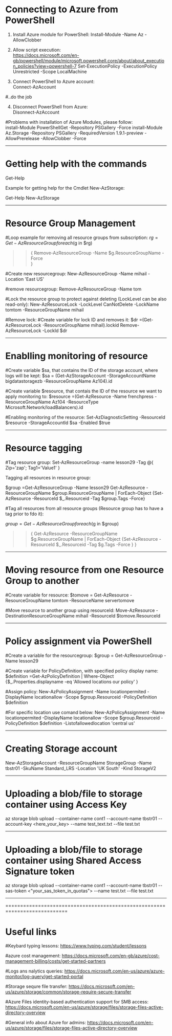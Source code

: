 # Connecting to Azure from PowerShell

1. Install Azure module for PowerShell:
Install-Module -Name Az -AllowClobber

2. Allow script execution:  
https://docs.microsoft.com/en-gb/powershell/module/microsoft.powershell.core/about/about_execution_policies?view=powershell-7
Set-ExecutionPolicy -ExecutionPolicy Unrestricted -Scope LocalMachine

3. Connect PowerShell to Azure account:  
Connect-AzAccount

#..do the job

4. Disconnect PowerShell from Azure:  
Disonnect-AzAccount


#Problems with installation of Azure Modules, please follow:  
install-Module PowerShellGet -Repository PSGallery -Force
install-Module Az.Storage -Repository PSGallery -RequiredVersion 1.9.1-preview -AllowPrerelease -AllowClobber -Force

----------------------------------------------------------------------------

# Getting help with the commands

Get-Help <commandlet>

Example for getting help for the Cmdlet New-AzStorage:

Get-Help New-AzStorage

----------------------------------------------------------------------------

# Resource Group Management

#Loop example for removing all resource groups from subscription:
$rg = Get-AzResourceGroup
foreach ($g in $rg)
>> {
>> Remove-AzResourceGroup -Name $g.ResourceGroupName -Force         
>> }


#Create new resourcegroup:
New-AzResourceGroup -Name mihail -Location 'East US'

#remove resourcegroup:
Remove-AzResourceGroup -Name tom

#Lock the resource group to protect against deleting (LockLevel can be also read-only):
New-AzResourceLock -LockLevel CanNotDelete -LockName tomtom -ResourceGroupName mihail

#Remove lock:
#Create variable for lock ID and removes it:
$dr =(Get-AzResourceLock -ResourceGroupName mihail).lockid
Remove-AzResourceLock -LockId $dr

----------------------------------------------------------------------------

# Enablling monitoring of resource 

#Create variable $sa, that contains the ID of the storage account, where logs will be kept:
$sa = (Get-AzStorageAccount -StorageAccountName bigdatastoragezb -ResourceGroupName Az104).id

#Create variable $resource, that contais the ID of the resource we want to apply monitoring to:
$resource =(Get-AzResource -Name frenchpress -ResourceGroupName Az104 -ResourceType Microsoft.Network/loadBalancers).id

#Enabling monitoring of the resource:
Set-AzDiagnosticSetting -ResourceId $resource -StorageAccountId $sa -Enabled $true

----------------------------------------------------------------------------

# Resource tagging

#Tag resource group:
Set-AzResourceGroup -name lesson29 -Tag @{ Zip='zap'; Tag1='Value1' }

Tagging all resources in resource group:

$group =Get-AzResourceGroup -Name lesson29
Get-AzResource -ResourceGroupName $group.ResourceGroupName | ForEach-Object {Set-AzResource -ResourceId $_.Resourceid -Tag $group.Tags -Force}

#Tag all resources from all resource groups (Resource group has to have a tag prior to fdo it):

$group =Get-AzResourceGroup
foreach ($g in $group)
>> {
>> Get-AzResource -ResourceGroupName $g.ResourceGroupName | ForEach-Object {Set-AzResource -ResourceId $_.Resourceid -Tag $g.Tags -Force }
>> }

----------------------------------------------------------------------------

# Moving resource from one Resource Group to another

#Create variable for resource:
$tomove = Get-AzResource -ResourceGroupName tomtom -ResourceName servertomove

#Move resource to another group using resourceId:
Move-AzResource -DestinationResourceGroupName mihail -ResourceId $tomove.ResourceId

----------------------------------------------------------------------------

# Policy assignment via PowerShell

#Create a variable for the resourcegroup:
$group = Get-AzResourceGroup -Name lesson29

#Create variable for PolicyDefinition, with specified policy display name:
$definition =Get-AzPolicyDefinition | Where-Object {$_.Properties.displayname -eq 'Allowed locations our policy' }

#Assign policy:
New-AzPolicyAssignment -Name locationpermited -DisplayName locationallow  -Scope $group.Resourceid -PolicyDefinition $definition 

#For specific location use comand below:
New-AzPolicyAssignment -Name locationpermited -DisplayName locationallow  -Scope $group.Resourceid -PolicyDefinition $definition  -Listofallowedlocation 'central us'

----------------------------------------------------------------------------

# Creating Storage account

New-AzStorageAccount -ResourceGroupName StorageGroup -Name tbstr01 -SkuName Standard_LRS -Location 'UK South' -Kind StorageV2

----------------------------------------------------------------------------

# Uploading a blob/file to storage container using Access Key

az storage blob upload --container-name cont1 --account-name tbstr01 --account-key <here_your_key> --name test_text.txt --file test.txt

----------------------------------------------------------------------------

# Uploading a blob/file to storage container using Shared Access Signature token

az storage blob upload --container-name cont1 --account-name tbstr01 --sas-token <"your_sas_token_in_quotas"> --name test.txt --file test.txt

----------------------------------------------------------------------------

===========================================================================

# Useful links

#Keybard typing lessons:
https://www.typing.com/student/lessons

#azure cost management:
https://docs.microsoft.com/en-gb/azure/cost-management-billing/costs/get-started-partners

#Logs ans nalytics queries:
https://docs.microsoft.com/en-us/azure/azure-monitor/log-query/get-started-portal

#Storage sequre file transfer:
https://docs.microsoft.com/en-us/azure/storage/common/storage-require-secure-transfer

#Azure Files identity-based authentication support for SMB access:
https://docs.microsoft.com/en-us/azure/storage/files/storage-files-active-directory-overview



#General info about Azure for admins:
https://docs.microsoft.com/en-us/azure/storage/files/storage-files-active-directory-overview

